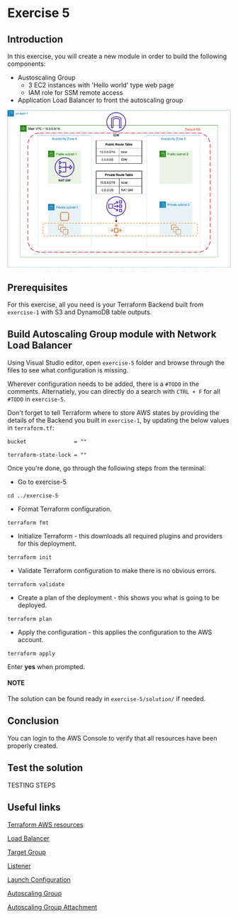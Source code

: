 # Exercise 5

## Introduction

In this exercise, you will create a new module in order to build the following components:
- Austoscaling Group
  - 3 EC2 instances with 'Hello world' type web page
  - IAM role for SSM remote access
- Application Load Balancer to front the autoscaling group

![](./../../images/Readme_Diagrams-Exercise%205.png)

## Prerequisites

For this exercise, all you need is your Terraform Backend built from  `exercise-1` with S3 and DynamoDB table outputs.

## Build Autoscaling Group module with Network Load Balancer

Using Visual Studio editor, open `exercise-5` folder and browse through the files to see what configuration is missing.

Wherever configuration needs to be added, there is a `#TODO` in the comments. Alternatiely, you can directly do a search with `CTRL + F` for all `#TODO` in `exercise-5`.

Don't forget to tell Terraform where to store AWS states by providing the details of the Backend you built in `exercise-1`, by updating the below values in `terraform.tf`:

```
bucket               = ""
```
```
terraform-state-lock = ""
```

Once you're done, go through the following steps from the terminal:

- Go to exercise-5
```
cd ../exercise-5
```
- Format Terraform configuration.
```
terraform fmt
```
- Initialize Terraform - this downloads all required plugins and providers for this deployment.
```
terraform init
```
- Validate Terraform configuration to make there is no obvious errors.
```
terraform validate
```
- Create a plan of the deployment - this shows you what is going to be deployed.
```
terraform plan
```
- Apply the configuration - this applies the configuration to the AWS account.
```
terraform apply
```
Enter **yes** when prompted.

#### NOTE

The solution can be found ready in `exercise-5/solution/` if needed.

## Conclusion

You can login to the AWS Console to verify that all resources have been properly created.

## Test the solution

TESTING STEPS

## Useful links

[Terraform AWS resources](https://registry.terraform.io/providers/hashicorp/aws/latest/docs)

[Load Balancer](https://registry.terraform.io/providers/hashicorp/aws/latest/docs/resources/lb)

[Target Group](https://registry.terraform.io/providers/hashicorp/aws/latest/docs/resources/lb_target_group)

[Listener](https://registry.terraform.io/providers/hashicorp/aws/latest/docs/resources/lb_listener)

[Launch Configuration](https://registry.terraform.io/providers/hashicorp/aws/latest/docs/resources/launch_configuration)

[Autoscaling Group](https://registry.terraform.io/providers/hashicorp/aws/latest/docs/resources/autoscaling_group)

[Autoscaling Group Attachment](https://registry.terraform.io/providers/hashicorp/aws/latest/docs/resources/autoscaling_attachment)